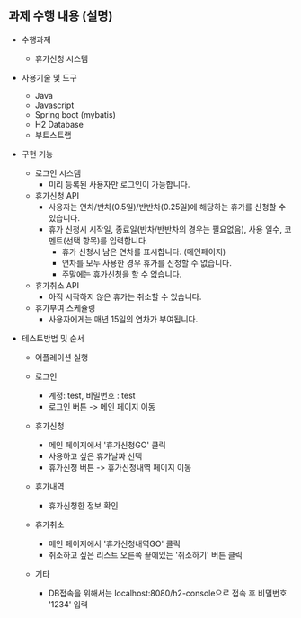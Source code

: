 
## 과제 수행 내용 (설명)
* 수행과제
    * 휴가신청 시스템
  

* 사용기술 및 도구
  * Java
  * Javascript
  * Spring boot (mybatis)
  * H2 Database
  * 부트스트랩


* 구현 기능
    * 로그인 시스템
      * 미리 등록된 사용자만 로그인이 가능합니다.
    * 휴가신청 API
      * 사용자는 연차/반차(0.5일)/반반차(0.25일)에 해당하는 휴가를 신청할 수 있습니다.
      * 휴가 신청시 시작일, 종료일(반차/반반차의 경우는 필요없음), 사용 일수, 코멘트(선택 항목)를 입력합니다.
        * 휴가 신청시 남은 연차를 표시합니다. (메인페이지)
        * 연차를 모두 사용한 경우 휴가를 신청할 수 없습니다.
        * 주말에는 휴가신청을 할 수 없습니다.
    * 휴가취소 API 
        * 아직 시작하지 않은 휴가는 취소할 수 있습니다.
    * 휴가부여 스케쥴링
        * 사용자에게는 매년 15일의 연차가 부여됩니다.


* 테스트방법 및 순서
    * 어플레이션 실행
    * 로그인
        * 계정: test, 비밀번호 : test
        * 로그인 버튼 -> 메인 페이지 이동
    * 휴가신청
        * 메인 페이지에서 '휴가신청GO' 클릭
        * 사용하고 싶은 휴가날짜 선택
        * 휴가신청 버튼 -> 휴가신청내역 페이지 이동
    * 휴가내역
        * 휴가신청한 정보 확인
    * 휴가취소
        * 메인 페이지에서 '휴가신청내역GO' 클릭
        * 취소하고 싶은 리스트 오른쪽 끝에있는 '취소하기' 버튼 클릭
        
    * 기타
        * DB접속을 위해서는 localhost:8080/h2-console으로 접속 후 비밀번호 '1234' 입력
        
    
